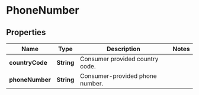 

# PhoneNumber


## Properties

| Name | Type | Description | Notes |
|------------ | ------------- | ------------- | -------------|
|**countryCode** | **String** | Consumer provided country code. |  |
|**phoneNumber** | **String** | Consumer-provided phone number. |  |



